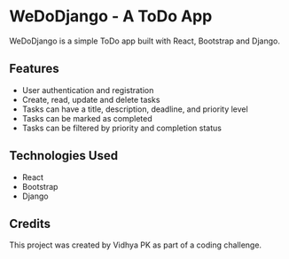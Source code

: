 # WeDoDjango - A ToDo App

WeDoDjango is a simple ToDo app built with React, Bootstrap and Django.

## Features

- User authentication and registration
- Create, read, update and delete tasks
- Tasks can have a title, description, deadline, and priority level
- Tasks can be marked as completed
- Tasks can be filtered by priority and completion status

## Technologies Used

- React
- Bootstrap
- Django

## Credits

This project was created by Vidhya PK as part of a coding challenge.
